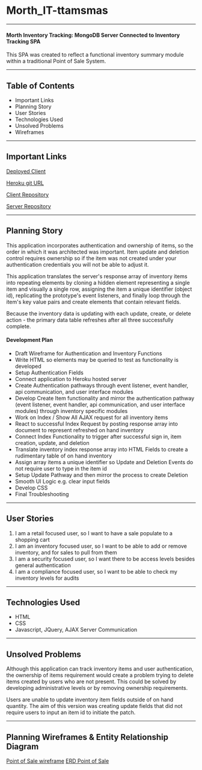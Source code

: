 # Morth_IT-ttamsmas

---

#### Morth Inventory Tracking: MongoDB Server Connected to Inventory Tracking SPA

This SPA was created to reflect a functional inventory summary module within a traditional Point of Sale System.

---

## Table of Contents

 - Important Links
 - Planning Story
 - User Stories
 - Technologies Used
 - Unsolved Problems
 - Wireframes

---

## Important Links

[Deployed Client](https://ttamsmas.github.io/Morth_IT-ttamsmas/)

[Heroku git URL](https://git.heroku.com/morthinventorytracking.git)

[Client Repository](https://github.com/ttamsmas/Morth_IT-ttamsmas)

[Server Repository](https://github.com/ttamsmas/Morth_Inventory_Tracking)

---

## Planning Story

This application incorporates authentication and ownership of items, so the order in which it was architected was important. Item update and deletion control requires ownership so if the item was not created under your authentication credentials you will not be able to adjust it.

This application translates the server's response array of inventory items into repeating elements by cloning a hidden element representing a single item and visually a single row, assigning the item a unique identifier (object id), replicating the prototype's event listeners, and finally loop through the item's key value pairs and create elements that contain relevant fields.

Because the inventory data is updating with each update, create, or delete action - the primary data table refreshes after all three successfully complete.

#### Development Plan

 - Draft Wireframe for Authentication and Inventory Functions
 - Write HTML so elements may be queried to test as functionality is developed
 - Setup Authentication Fields
 - Connect application to Heroku hosted server
 - Create Authentication pathways through event listener, event handler, api communication, and user interface modules
 - Develop Create Item functionality and mirror the authentication pathway (event listener, event handler, api communication, and user interface modules) through inventory specific modules
 - Work on Index / Show All AJAX request for all inventory items
 - React to successful Index Request by posting response array into document to represent refreshed on hand inventory
 - Connect Index Functionality to trigger after successful sign in, item creation, update, and deletion
 - Translate inventory index response array into HTML Fields to create a rudimentary table of on hand inventory
 - Assign array items a unique identifier so Update and Deletion Events do not require user to type in the item id
 - Setup Update Pathway and then mirror the process to create Deletion
 - Smooth UI Logic e.g. clear input fields
 - Develop CSS
 - Final Troubleshooting

---

## User Stories

  1. I am a retail focused user, so I want to have a sale populate to a shopping cart
  2. I am an inventory focused user, so I want to be able to add or remove inventory, and for sales to pull from them
  3. I am a security focused user, so I want there to be access levels besides general authentication
  4. I am a compliance focused user, so I want to be able to check my inventory levels for audits

---

## Technologies Used

- HTML
- CSS
- Javascript, JQuery, AJAX Server Communication

---

## Unsolved Problems

Although this application can track inventory items and user authentication, the ownership of items requirement would create a problem trying to delete items created by users who are not present. This could be solved by developing administrative levels or by removing ownership requirements.

Users are unable to update inventory item fields outside of on hand quantity. The aim of this version was creating update fields that did not require users to input an item id to initiate the patch.

---

## Planning Wireframes & Entity Relationship Diagram

[Point of Sale wireframe](https://imgur.com/a/nMBNJa6)
[ERD Point of Sale](https://imgur.com/WfsjiAG)
